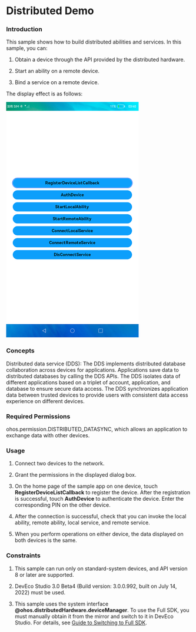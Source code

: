 # Distributed Demo

### Introduction

This sample shows how to build distributed abilities and services. In this sample, you can:

1. Obtain a device through the API provided by the distributed hardware.

2. Start an ability on a remote device.

3. Bind a service on a remote device.

The display effect is as follows:

![](screenshots/device/main.png)

### Concepts

Distributed data service (DDS): The DDS implements distributed database collaboration across devices for applications. Applications save data to distributed databases by calling the DDS APIs. The DDS isolates data of different applications based on a triplet of account, application, and database to ensure secure data access. The DDS synchronizes application data between trusted devices to provide users with consistent data access experience on different devices.

### Required Permissions

ohos.permission.DISTRIBUTED_DATASYNC, which allows an application to exchange data with other devices.

### Usage

1. Connect two devices to the network.

2. Grant the permissions in the displayed dialog box.

3. On the home page of the sample app on one device, touch **RegisterDeviceListCallback** to register the device. After the registration is successful, touch **AuthDevice** to authenticate the device. Enter the corresponding PIN on the other device.

4. After the connection is successful, check that you can invoke the local ability, remote ability, local service, and remote service.

5. When you perform operations on either device, the data displayed on both devices is the same.

### Constraints

1. This sample can run only on standard-system devices, and API version 8 or later are supported.

2. DevEco Studio 3.0 Beta4 (Build version: 3.0.0.992, built on July 14, 2022) must be used.

3. This sample uses the system interface **@ohos.distributedHardware.deviceManager**. To use the Full SDK, you must manually obtain it from the mirror and switch to it in DevEco Studio. For details, see [Guide to Switching to Full SDK](https://gitee.com/openharmony/docs/blob/master/en/application-dev/quick-start/full-sdk-switch-guide.md).
